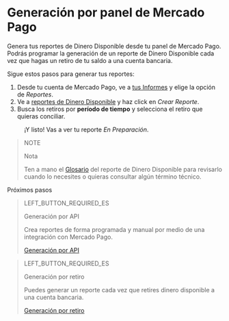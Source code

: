 
# Generación por panel de Mercado Pago

Genera tus reportes de Dinero Disponible desde tu panel de Mercado Pago. Podrás programar la generación de un reporte de Dinero Disponible cada vez que hagas un retiro de tu saldo a una cuenta bancaria.

Sigue estos pasos para generar tus reportes:

1. Desde tu cuenta de Mercado Pago, ve a [tus Informes](https://www.mercadopago.com.ar/balance/reports) y elige la opción de *Reportes*.
1. Ve a [reportes de Dinero Disponible](https://www.mercadopago.com.ar/balance/reports?page=1#!/bank-report) y haz click en *Crear Reporte*.
1. Busca los retiros por **período de tiempo** y selecciona el retiro que quieras conciliar.

<span style="margin-left:40px">¡Y listo! Vas a ver tu reporte *En Preparación*.</span>


> NOTE
>
> Nota
>
> Ten a mano el [Glosario](https://www.mercadopago.com/developers/es/guides/manage-account/reports/available-money/glossary) del reporte de Dinero Disponible para revisarlo cuando lo necesites o quieras consultar algún término técnico.


Próximos pasos

> LEFT_BUTTON_REQUIRED_ES
>
> Generación por API
>
> Crea reportes de forma programada y manual por medio de una integración con Mercado Pago.
>
> [Generación por API](https://www.mercadopago.com/developers/es/guides/manage-account/reports/available-money/api)

> LEFT_BUTTON_REQUIRED_ES
>
> Generación por retiro
>
> Puedes generar un reporte cada vez que retires dinero disponible a una cuenta bancaria.
>
> [Generación por retiro](https://www.mercadopago.com/developers/es/guides/manage-account/reports/available-money/withdrawal)
